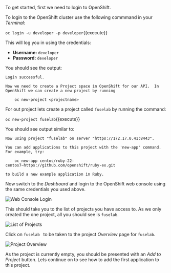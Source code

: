 To get started, first we need to login to OpenShift.

To login to the OpenShift cluster use the following commmand in your _Terminal_:

``oc login -u developer -p developer``{{execute}}

This will log you in using the credentials:

* **Username:** ``developer``
* **Password:** ``developer``

You should see the output:

```
Login successful.

Now we need to create a Project space in OpenShift for our API.  In OpenShift we can create a new project by running

    oc new-project <projectname>
```

For out project lets create a project called ``fuselab`` by running the command:

``oc new-project fuselab``{{execute}}

You should see output similar to:

```
Now using project "fuselab" on server "https://172.17.0.41:8443".

You can add applications to this project with the 'new-app' command. For example, try:

    oc new-app centos/ruby-22-centos7~https://github.com/openshift/ruby-ex.git

to build a new example application in Ruby.
```

Now switch to the _Dashboard_ and login to the OpenShift web console using the
same credentials you used above.

![Web Console Login](../../assets/intro-openshift/fis-deploy-app/01-web-console-login.png)

This should take you to the list of projects you have access to. As we only
created the one project, all you should see is ``fuselab``.

![List of Projects](../../assets/intro-openshift/fis-deploy-app/01-list-of-projects.png)

Click on ``fuselab `` to be taken to the project _Overview_ page for ``fuselab``.

![Project Overview](../../assets/intro-openshift/fis-deploy-app/01-project-overview.png)

As the project is currently empty, you should be presented with an _Add to Project_
button. Lets continue on to see how to add the first application to this project.
